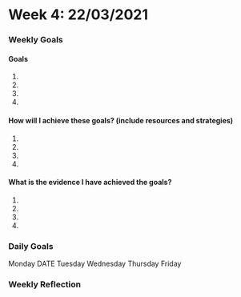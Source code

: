 # Week 4: 22/03/2021

### Weekly Goals
#### Goals

1. 
2. 
3. 
4. 

#### How will I achieve these goals? (include resources and strategies)
1. 
2. 
3. 
4. 

#### What is the evidence I have achieved the goals?
1. 
2. 
3. 
4. 

### Daily Goals

Monday DATE
Tuesday
Wednesday
Thursday
Friday 

### Weekly Reflection
